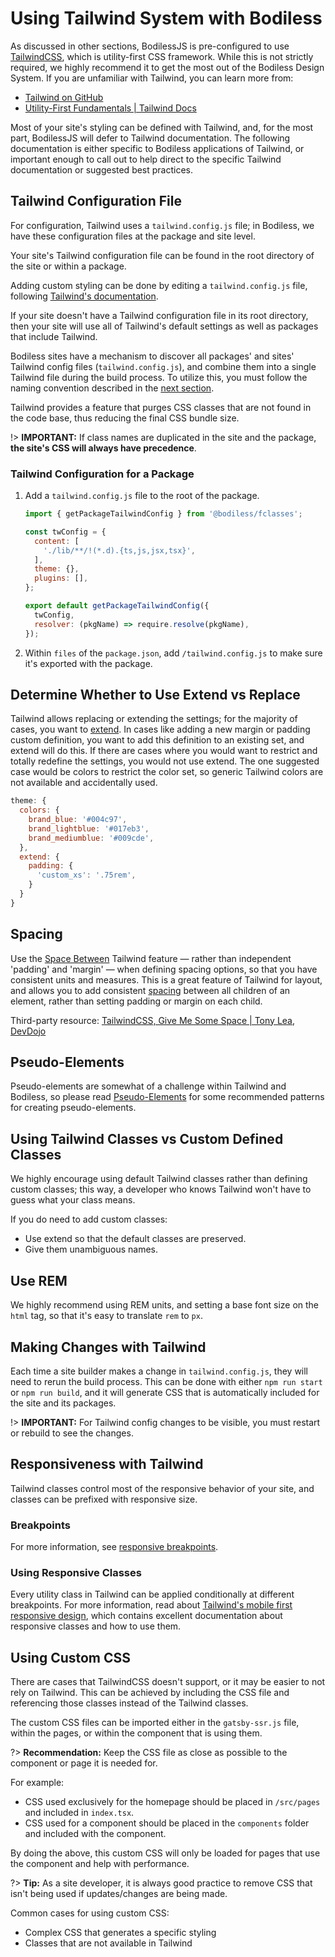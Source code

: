# Using Tailwind System with Bodiless

As discussed in other sections, BodilessJS is pre-configured to use
[TailwindCSS](https://tailwindcss.com ':target=_blank'), which is utility-first CSS framework. While
this is not strictly required, we highly recommend it to get the most out of the Bodiless Design
System. If you are unfamiliar with Tailwind, you can learn more from:

- [Tailwind on GitHub](https://github.com/tailwindcss/tailwindcss ':target=_blank')
- [Utility-First Fundamentals | Tailwind Docs](https://tailwindcss.com/docs/utility-first ':target=_blank')

Most of your site's styling can be defined with Tailwind, and, for the most part, BodilessJS will
defer to Tailwind documentation. The following documentation is either specific to Bodiless
applications of Tailwind, or important enough to call out to help direct to the specific Tailwind
documentation or suggested best practices.

## Tailwind Configuration File

For configuration, Tailwind uses a `tailwind.config.js` file; in Bodiless, we have these
configuration files at the package and site level.

Your site's Tailwind configuration file can be found in the root directory of the site or within a
package.

Adding custom styling can be done by editing a `tailwind.config.js` file, following [Tailwind's
documentation](https://tailwindcss.com/docs/configuration ':target=_blank').

If your site doesn't have a Tailwind configuration file in its root directory, then your site will
use all of Tailwind's default settings as well as packages that include Tailwind.

Bodiless sites have a mechanism to discover all packages' and sites' Tailwind config files
(`tailwind.config.js`), and combine them into a single Tailwind file during the build process. To
utilize this, you must follow the naming convention described in the [next
section](#tailwind-configuration-for-a-package).

Tailwind provides a feature that purges CSS classes that are not found in the code base, thus
reducing the final CSS bundle size.

!> **IMPORTANT:** If class names are duplicated in the site and the package, **the site's CSS will
always have precedence**.

### Tailwind Configuration for a Package

01. Add a `tailwind.config.js` file to the root of the package.
    ```js
    import { getPackageTailwindConfig } from '@bodiless/fclasses';

    const twConfig = {
      content: [
        './lib/**/!(*.d).{ts,js,jsx,tsx}',
      ],
      theme: {},
      plugins: [],
    };

    export default getPackageTailwindConfig({
      twConfig,
      resolver: (pkgName) => require.resolve(pkgName),
    });
    ```
01. Within `files` of the `package.json`, add `/tailwind.config.js` to make sure it's exported with
    the package.

## Determine Whether to Use Extend vs Replace

Tailwind allows replacing or extending the settings; for the majority of cases, you want to
[extend](https://tailwindcss.com/docs/theme/#extending-the-default-theme ':target=_blank'). In cases
like adding a new margin or padding custom definition, you want to add this definition to an
existing set, and extend will do this. If there are cases where you would want to restrict and
totally redefine the settings, you would not use extend. The one suggested case would be colors to
restrict the color set, so generic Tailwind colors are not available and accidentally used.

```js
theme: {
  colors: {
    brand_blue: '#004c97',
    brand_lightblue: '#017eb3',
    brand_mediumblue: '#009cde',
  },
  extend: {
    padding: {
      'custom_xs': '.75rem',
    }
  }
}
```

## Spacing

Use the [Space Between](https://tailwindcss.com/docs/space ':target=_blank') Tailwind feature —
rather than independent 'padding' and 'margin' — when defining spacing options, so that you have
consistent units and measures. This is a great feature of Tailwind for layout, and allows you to add
consistent [spacing](https://tailwindcss.com/docs/customizing-spacing ':target=_blank') between all
children of an element, rather than setting padding or margin on each child.

Third-party resource: [TailwindCSS, Give Me Some Space | Tony Lea,
DevDojo](https://devdojo.com/tnylea/tailwindcss-space-classes ':target=_blank')

## Pseudo-Elements

Pseudo-elements are somewhat of a challenge within Tailwind and Bodiless, so please read
[Pseudo-Elements](./Pseudo-Elements) for some recommended patterns for creating pseudo-elements.

## Using Tailwind Classes vs Custom Defined Classes

We highly encourage using default Tailwind classes rather than defining custom classes; this way, a
developer who knows Tailwind won't have to guess what your class means.

If you do need to add custom classes:

- Use extend so that the default classes are preserved.
- Give them unambiguous names.

## Use REM

We highly recommend using REM units, and setting a base font size on the `html` tag, so that it's
easy to translate `rem` to `px`.

## Making Changes with Tailwind

Each time a site builder makes a change in `tailwind.config.js`, they will need to rerun the build
process. This can be done with either `npm run start` or `npm run build`, and it will generate CSS
that is automatically included for the site and its packages.

!> **IMPORTANT:** For Tailwind config changes to be visible, you must restart or rebuild to see the
changes.

## Responsiveness with Tailwind

Tailwind classes control most of the responsive behavior of your site, and classes can be prefixed
with responsive size.

### Breakpoints

For more information, see [responsive
breakpoints](/CX_DesignSystem/Components/CX_Layout/Responsiveness#Breakpoints).

### Using Responsive Classes

Every utility class in Tailwind can be applied conditionally at different breakpoints. For more
information, read about [Tailwind's mobile first responsive
design](https://tailwindcss.com/docs/responsive-design#mobile-first ':target=_blank'), which
contains excellent documentation about responsive classes and how to use them.

## Using Custom CSS

There are cases that TailwindCSS doesn't support, or it may be easier to not rely on Tailwind. This
can be achieved by including the CSS file and referencing those classes instead of the Tailwind
classes.

The custom CSS files can be imported either in the `gatsby-ssr.js` file, within the pages, or within
the component that is using them.

?> **Recommendation:** Keep the CSS file as close as possible to the component or page it is needed
for.

For example:

- CSS used exclusively for the homepage should be placed in `/src/pages` and included in
  `index.tsx`.
- CSS used for a component should be placed in the `components` folder and included with the
  component.

By doing the above, this custom CSS will only be loaded for pages that use the component and help
with performance.

?> **Tip:** As a site developer, it is always good practice to remove CSS that isn't being used if
updates/changes are being made.

Common cases for using custom CSS:

- Complex CSS that generates a specific styling
- Classes that are not available in Tailwind
